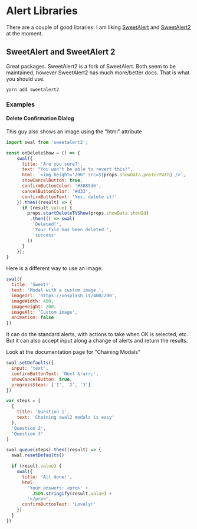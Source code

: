 # Alert Libraries

There are a couple of good libraries.  I am liking [SweetAlert](https://sweetalert.js.org/) and [SweetAlert2](https://sweetalert2.github.io/) at the moment.

##  SweetAlert and SweetAlert 2

Great packages.  SweetAlert2 is a fork of SweetAlert. Both seem to be maintained, however SweetAlert2 has much more/better docs.  That is what you should use.

```
yarn add sweetalert2
```



### Examples

#### Delete Confirmation Dialog

This guy also shows an image using the "html" attribute

```javascript
import swal from 'sweetalert2';

const onDeleteShow = () => {
    swal({
      title: 'Are you sure?',
      text: "You won't be able to revert this!",
      html: `<img height="200" src=${props.showData.posterPath} />`,
      showCancelButton: true,
      confirmButtonColor: '#3085d6',
      cancelButtonColor: '#d33',
      confirmButtonText: 'Yes, delete it!'
    }).then((result) => {
      if (result.value) {
        props.startDeleteTVShow(props.showData.showId)
         .then(() => swal(
          'Deleted!',
          'Your file has been deleted.',
          'success'
        ))
      }
    });
}
```

Here is a different way to use an image:

```javascript
swal({
  title: 'Sweet!',
  text: 'Modal with a custom image.',
  imageUrl: 'https://unsplash.it/400/200',
  imageWidth: 400,
  imageHeight: 200,
  imageAlt: 'Custom image',
  animation: false
})
```



It can do the standard alerts, with actions to take when OK is selected, etc.  But it can also accept input along a change of alerts and return the results.

Look at the documentation page for "Chaining Modals"

```javascript
swal.setDefaults({
  input: 'text',
  confirmButtonText: 'Next &rarr;',
  showCancelButton: true,
  progressSteps: ['1', '2', '3']
})

var steps = [
  {
    title: 'Question 1',
    text: 'Chaining swal2 modals is easy'
  },
  'Question 2',
  'Question 3'
]

swal.queue(steps).then((result) => {
  swal.resetDefaults()

  if (result.value) {
    swal({
      title: 'All done!',
      html:
        'Your answers: <pre>' +
          JSON.stringify(result.value) +
        '</pre>',
      confirmButtonText: 'Lovely!'
    })
  }
})
```

